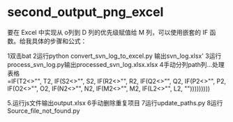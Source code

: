 # second_output_png_excel
要在 Excel 中实现从 o列到 D 列的优先级赋值给 M 列，可以使用嵌套的 IF 函数。给我具体的步骤和公式：


1双击bat
2运行python convert_svn_log_to_excel.py 输出svn_log.xlsx'
3运行process_svn_log.py输出processed_svn_log.xlsx.xlsx
4手动分列path列...处理表格  
=IF(T2<>"", T2, IF(S2<>"", S2, IF(R2<>"", R2, IF(Q2<>"", Q2, IF(P2<>"", P2, IF(O2<>"", O2, IF(N2<>"", N2, IF(M2<>"", M2, IF(L2<>"", L2, "")))))))))

5.运行js文件输出output.xlsx
6手动删除重复项目
7运行update_paths.py
8运行Source_file_not_found.py